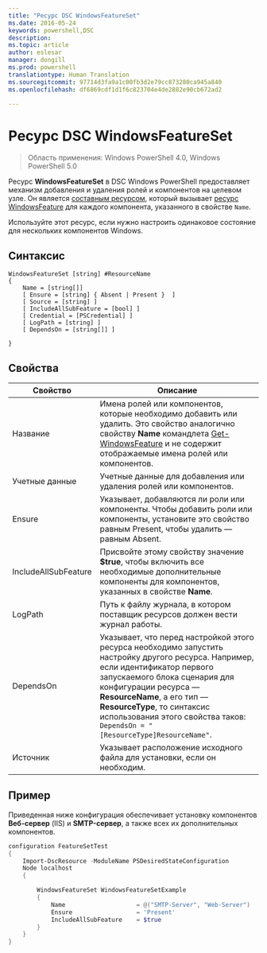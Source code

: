 ```yaml
---
title: "Ресурс DSC WindowsFeatureSet"
ms.date: 2016-05-24
keywords: powershell,DSC
description: 
ms.topic: article
author: eslesar
manager: dongill
ms.prod: powershell
translationtype: Human Translation
ms.sourcegitcommit: 97714d3fa9a1c00fb3d2e79cc873280ca945a840
ms.openlocfilehash: df6869cdf1d1f6c823704e4de2882e90cb672ad2

---
```


# Ресурс DSC WindowsFeatureSet

> Область применения: Windows PowerShell 4.0, Windows PowerShell 5.0

Ресурс **WindowsFeatureSet** в DSC Windows PowerShell предоставляет механизм добавления и удаления ролей и компонентов на целевом узле.
Он является [составным ресурсом](authoringResourceComposite.md), который вызывает [ресурс WindowsFeature](windowsfeatureResource.md) для каждого компонента, указанного в свойстве `Name`.

Используйте этот ресурс, если нужно настроить одинаковое состояние для нескольких компонентов Windows.

## Синтаксис

```
WindowsFeatureSet [string] #ResourceName
{
    Name = [string[]] 
    [ Ensure = [string] { Absent | Present }  ]
    [ Source = [string] ]
    [ IncludeAllSubFeature = [bool] ]
    [ Credential = [PSCredential] ]
    [ LogPath = [string] ]
    [ DependsOn = [string[]] ]
    
}
```

## Свойства

|  Свойство  |  Описание   | 
|---|---| 
| Название| Имена ролей или компонентов, которые необходимо добавить или удалить. Это свойство аналогично свойству **Name** командлета [Get-WindowsFeature](https://technet.microsoft.com/en-us/library/jj205469.aspx) и не содержит отображаемые имена ролей или компонентов.| 
| Учетные данные| Учетные данные для добавления или удаления ролей или компонентов.| 
| Ensure| Указывает, добавляются ли роли или компоненты. Чтобы добавить роли или компоненты, установите это свойство равным Present, чтобы удалить — равным Absent.| 
| IncludeAllSubFeature| Присвойте этому свойству значение **$true**, чтобы включить все необходимые дополнительные компоненты для компонентов, указанных в свойстве **Name**.| 
| LogPath| Путь к файлу журнала, в котором поставщик ресурсов должен вести журнал работы.| 
| DependsOn| Указывает, что перед настройкой этого ресурса необходимо запустить настройку другого ресурса. Например, если идентификатор первого запускаемого блока сценария для конфигурации ресурса — __ResourceName__, а его тип — __ResourceType__, то синтаксис использования этого свойства таков: `DependsOn = "[ResourceType]ResourceName"`.| 
| Источник| Указывает расположение исходного файла для установки, если он необходим.| 

## Пример

Приведенная ниже конфигурация обеспечивает установку компонентов **Веб-сервер** (IIS) и **SMTP-сервер**, а также всех их дополнительных компонентов.

```powershell
configuration FeatureSetTest
{
    Import-DscResource -ModuleName PSDesiredStateConfiguration
    Node localhost
    {

        WindowsFeatureSet WindowsFeatureSetExample
        {
            Name                    = @("SMTP-Server", "Web-Server")
            Ensure                  = 'Present'
            IncludeAllSubFeature    = $true
        } 
    }
}
```




<!--HONumber=Aug16_HO3-->


